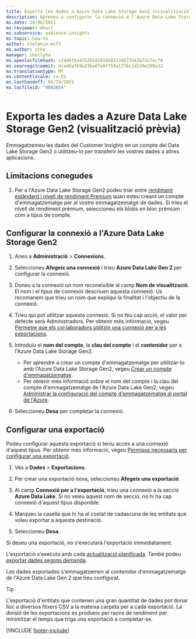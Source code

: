 ```yaml
---
title: Exporta les dades a Azure Data Lake Storage Gen2 (visualització prèvia)
description: Apreneu a configurar la connexió a l'Azure Data Lake Storage Gen2.
ms.date: 10/06/2021
ms.reviewer: mhart
ms.subservice: audience-insights
ms.topic: how-to
author: stefanie-msft
ms.author: sthe
manager: shellyha
ms.openlocfilehash: c2446fba425203d2910b82134b73543a73c7ecf8
ms.sourcegitcommit: dca46afb9e23ba87a0ff59a1776c1d139e209a32
ms.translationtype: MT
ms.contentlocale: ca-ES
ms.lasthandoff: 06/29/2022
ms.locfileid: "9082654"
---
```

# <a name="export-data-to-azure-data-lake-storage-gen2-preview"></a>Exporta les dades a Azure Data Lake Storage Gen2 (visualització prèvia)

Emmagatzemeu les dades del Customer Insights en un compte del Data Lake Storage Gen2 o utilitzeu-lo per transferir les vostres dades a altres aplicacions.

## <a name="known-limitations"></a>Limitacions conegudes

1. Per a l'Azure Data Lake Storage Gen2 podeu triar entre [rendiment estàndard i nivell de rendiment Premium](/azure/storage/blobs/create-data-lake-storage-account) quan esteu creant un compte d'emmagatzematge per al vostre emmagatzematge de dades. Si trieu el nivell de rendiment prèmium, seleccioneu els blobs en bloc prèmium com a tipus de compte.

## <a name="set-up-the-connection-to-azure-data-lake-storage-gen2"></a>Configurar la connexió a l'Azure Data Lake Storage Gen2

1. Aneu a **Administració** > **Connexions**.

1. Seleccioneu **Afegeix una connexió** i trieu **Azure Data Lake Gen 2** per configurar la connexió.

1. Doneu a la connexió un nom reconeixible al camp **Nom de visualització**. El nom i el tipus de connexió descriuen aquesta connexió. Us recomanem que trieu un nom que expliqui la finalitat i l'objectiu de la connexió.

1. Trieu qui pot utilitzar aquesta connexió. Si no feu cap acció, el valor per defecte serà Administradors. Per obtenir més informació, vegeu [Permetre que els col·laboradors utilitzin una connexió per a les exportacions](connections.md#allow-contributors-to-use-a-connection-for-exports).

1. Introduïu el **nom del compte**, la **clau del compte** i el **contenidor** per a l'Azure Data Lake Storage Gen2.
    - Per aprendre a crear un compte d'emmagatzematge per utilitzar-lo amb l'Azure Data Lake Storage Gen2, vegeu [Crear un compte d'emmagatzematge](/azure/storage/blobs/create-data-lake-storage-account). 
    - Per obtenir més informació sobre el nom del compte i la clau del compte d'emmagatzematge de l'Azure Data Lake Gen2, vegeu [Administrar la configuració del compte d'emmagatzematge al portal de l'Azure](/azure/storage/common/storage-account-manage).

1. Seleccioneu **Desa** per completar la connexió.

## <a name="configure-an-export"></a>Configurar una exportació

Podeu configurar aquesta exportació si teniu accés a una connexió d'aquest tipus. Per obtenir més informació, vegeu [Permisos necessaris per configurar una exportació](export-destinations.md#set-up-a-new-export).

1. Vés a **Dades** > **Exportacions**.

1. Per crear una exportació nova, seleccioneu **Afegeix una exportació**.

1. Al camp **Connexió per a l'exportació**, trieu una connexió a la secció **Azure Data Lake**. Si no veieu aquest nom de secció, no hi ha cap connexió d'aquest tipus disponible.

1. Marqueu la casella que hi ha al costat de cadascuna de les entitats que voleu exportar a aquesta destinació.

1. Seleccioneu **Desa**.

Si deseu una exportació, no s'executarà l'exportació immediatament.

L'exportació s'executa amb cada [actualització planificada](system.md#schedule-tab).
També podeu [exportar dades segons demanda](export-destinations.md#run-exports-on-demand).

Les dades exportades s'emmagatzemen al contenidor d'emmagatzematge de l'Azure Data Lake Gen 2 que heu configurat.

> [!TIP]
> L'exportació d'entitats que contenen una gran quantitat de dades pot donar lloc a diversos fitxers CSV a la mateixa carpeta per a cada exportació. La divisió de les exportacions es produeix per raons de rendiment per minimitzar el temps que triga una exportació a completar-se.

[!INCLUDE [footer-include](includes/footer-banner.md)]
